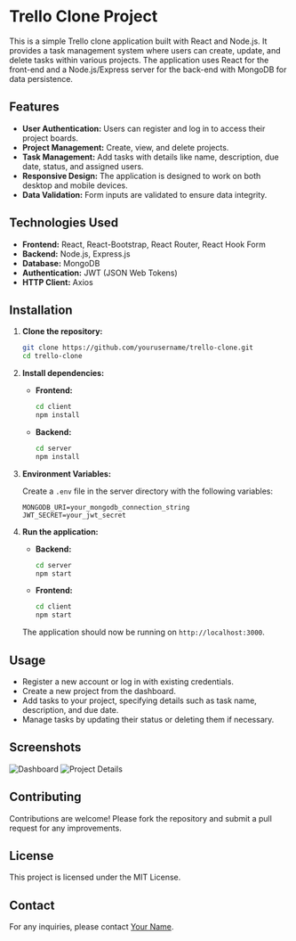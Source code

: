 
# Trello Clone Project

This is a simple Trello clone application built with React and Node.js. It provides a task management system where users can create, update, and delete tasks within various projects. The application uses React for the front-end and a Node.js/Express server for the back-end with MongoDB for data persistence.

## Features

- **User Authentication:** Users can register and log in to access their project boards.
- **Project Management:** Create, view, and delete projects.
- **Task Management:** Add tasks with details like name, description, due date, status, and assigned users.
- **Responsive Design:** The application is designed to work on both desktop and mobile devices.
- **Data Validation:** Form inputs are validated to ensure data integrity.

## Technologies Used

- **Frontend:** React, React-Bootstrap, React Router, React Hook Form
- **Backend:** Node.js, Express.js
- **Database:** MongoDB
- **Authentication:** JWT (JSON Web Tokens)
- **HTTP Client:** Axios

## Installation

1. **Clone the repository:**

   ```bash
   git clone https://github.com/yourusername/trello-clone.git
   cd trello-clone
   ```

2. **Install dependencies:**

   - **Frontend:**

     ```bash
     cd client
     npm install
     ```

   - **Backend:**

     ```bash
     cd server
     npm install
     ```

3. **Environment Variables:**

   Create a `.env` file in the server directory with the following variables:

   ```env
   MONGODB_URI=your_mongodb_connection_string
   JWT_SECRET=your_jwt_secret
   ```

4. **Run the application:**

   - **Backend:**

     ```bash
     cd server
     npm start
     ```

   - **Frontend:**

     ```bash
     cd client
     npm start
     ```

   The application should now be running on `http://localhost:3000`.

## Usage

- Register a new account or log in with existing credentials.
- Create a new project from the dashboard.
- Add tasks to your project, specifying details such as task name, description, and due date.
- Manage tasks by updating their status or deleting them if necessary.

## Screenshots

![Dashboard](screenshot1.png)
![Project Details](screenshot2.png)

## Contributing

Contributions are welcome! Please fork the repository and submit a pull request for any improvements.

## License

This project is licensed under the MIT License.

## Contact

For any inquiries, please contact [Your Name](mailto:your-email@example.com).
